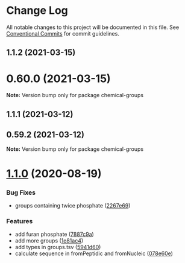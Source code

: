 # Change Log

All notable changes to this project will be documented in this file.
See [Conventional Commits](https://conventionalcommits.org) for commit guidelines.

## 1.1.2 (2021-03-15)



# 0.60.0 (2021-03-15)

**Note:** Version bump only for package chemical-groups





## 1.1.1 (2021-03-12)



## 0.59.2 (2021-03-12)

**Note:** Version bump only for package chemical-groups





# [1.1.0](https://github.com/cheminfo/mf-parser/compare/chemical-groups@1.0.2...chemical-groups@1.1.0) (2020-08-19)


### Bug Fixes

* groups containing twice phosphate ([2267e69](https://github.com/cheminfo/mf-parser/commit/2267e69d22dfd92214904bc2a868557866022eea))


### Features

* add furan phosphate ([7887c9a](https://github.com/cheminfo/mf-parser/commit/7887c9ac2cbd6f034aaa496f234aa696ade55487))
* add more groups ([1e81ac4](https://github.com/cheminfo/mf-parser/commit/1e81ac460b447d730cac7b8d65fea4a6ec69e7f2))
* add types in groups.tsv ([5941d60](https://github.com/cheminfo/mf-parser/commit/5941d60b090a1994e7fe198c9b62d420b4bdda74))
* calculate sequence in fromPeptidic and fromNucleic ([078e60e](https://github.com/cheminfo/mf-parser/commit/078e60e593e77a253f54e330c999213f523129b0))
